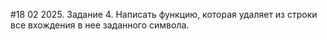 #18 02 2025. Задание 4.
Написать функцию, которая удаляет из строки все вхождения в нее заданного символа.
